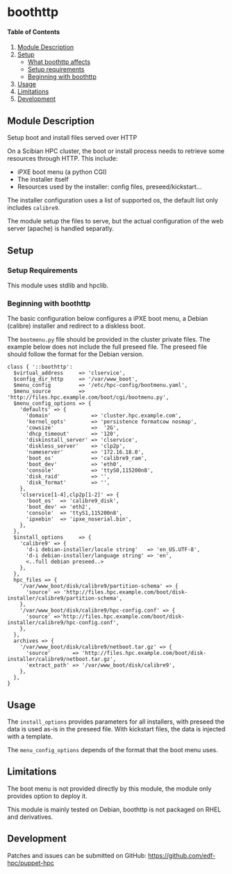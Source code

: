 # boothttp

#### Table of Contents

1. [Module Description](#module-description)
2. [Setup](#setup)
    * [What boothttp affects](#what-boothttp-affects)
    * [Setup requirements](#setup-requirements)
    * [Beginning with boothttp](#beginning-with-boothttp)
3. [Usage](#usage)
4. [Limitations](#limitations)
5. [Development](#development)

## Module Description

Setup boot and install files served over HTTP

On a Scibian HPC cluster, the boot or install process needs to retrieve some
resources through HTTP. This include:

 * iPXE boot menu (a python CGI)
 * The installer itself
 * Resources used by the installer: config files, preseed/kickstart...

The installer configuration uses a list of supported os, the default list only
includes `calibre9`.

The module setup the files to serve, but the actual configuration of the web
server (apache) is handled separatly.

## Setup

### Setup Requirements

This module uses stdlib and hpclib.

### Beginning with boothttp

The basic configuration below configures a iPXE boot menu, a Debian (calibre)
installer and redirect to a diskless boot.

The ``bootmenu.py`` file should be provided in the cluster private files. The
example below does not include the full preseed file. The preseed file should
follow the format for the Debian version.

```
class { '::boothttp':
  $virtual_address     => 'clservice',
  $config_dir_http     => '/var/www_boot',
  $menu_config         => '/etc/hpc-config/bootmenu.yaml',
  $menu_source         => 'http://files.hpc.example.com/boot/cgi/bootmenu.py',
  $menu_config_options => {
    'defaults' => {
      'domain'             => 'cluster.hpc.example.com',
      'kernel_opts'        => 'persistence formatcow nosmap',
      'cowsize'            =>  '2G',
      'dhcp_timeout'       => '120',
      'diskinstall_server' => 'clservice',
      'diskless_server'    => 'clp2p',
      'nameserver'         => '172.16.18.0',
      'boot_os'            => 'calibre9_ram',
      'boot_dev'           => 'eth0',
      'console'            => 'ttyS0,115200n8',
      'disk_raid'          => '',
      'disk_format'        => '',
    },
    'clservice[1-4],clp2p[1-2]' => {
      'boot_os'  => 'calibre9_disk',
      'boot_dev' => 'eth2',
      'console'  => 'ttyS1,115200n8',
      'ipxebin'  => 'ipxe_noserial.bin',
    },
  },
  $install_options     => {
    'calibre9' => {
      'd-i debian-installer/locale string'   => 'en_US.UTF-8',
      'd-i debian-installer/language string' => 'en',
      <..full debian preseed..>
    },
  },
  hpc_files => {
    '/var/www_boot/disk/calibre9/partition-schema' => {
      'source' => 'http://files.hpc.example.com/boot/disk-installer/calibre9/partition-schema',
    },
    '/var/www_boot/disk/calibre9/hpc-config.conf' => {
      'source' =>'http://files.hpc.example.com/boot/disk-installer/calibre9/hpc-config.conf',
    },
  },
  archives => {
    '/var/www_boot/disk/calibre9/netboot.tar.gz' => {
      'source'       => 'http://files.hpc.example.com/boot/disk-installer/calibre9/netboot.tar.gz',
      'extract_path' => '/var/www_boot/disk/calibre9',
    },
  },
}
```

## Usage

The ``install_options`` provides parameters for all installers, with preseed
the data is used as-is in the preseed file. With kickstart files, the data is
injected with a template.

The ``menu_config_options`` depends of the format that the boot menu uses.

## Limitations

The boot menu is not provided directly by this module, the module only provides
option to deploy it.

This module is mainly tested on Debian, boothttp is not packaged on RHEL and
derivatives.

## Development

Patches and issues can be submitted on GitHub:
https://github.com/edf-hpc/puppet-hpc
